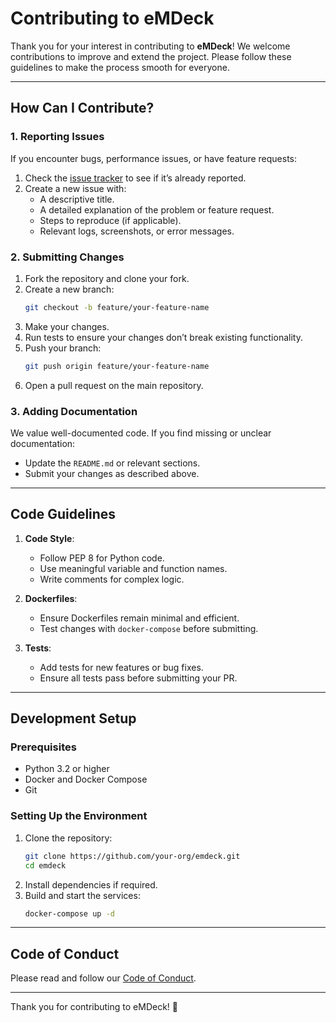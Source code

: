 # Contributing to eMDeck

Thank you for your interest in contributing to **eMDeck**! We welcome contributions to improve and extend the project. Please follow these guidelines to make the process smooth for everyone.

---

## How Can I Contribute?

### 1. Reporting Issues

If you encounter bugs, performance issues, or have feature requests:

1. Check the [issue tracker](https://github.com/Skipper-116/eMDeck/issues) to see if it’s already reported.
2. Create a new issue with:
   - A descriptive title.
   - A detailed explanation of the problem or feature request.
   - Steps to reproduce (if applicable).
   - Relevant logs, screenshots, or error messages.

### 2. Submitting Changes

1. Fork the repository and clone your fork.
2. Create a new branch:
   ```bash
   git checkout -b feature/your-feature-name
   ```
3. Make your changes.
4. Run tests to ensure your changes don’t break existing functionality.
5. Push your branch:
   ```bash
   git push origin feature/your-feature-name
   ```
6. Open a pull request on the main repository.

### 3. Adding Documentation

We value well-documented code. If you find missing or unclear documentation:

- Update the `README.md` or relevant sections.
- Submit your changes as described above.

---

## Code Guidelines

1. **Code Style**:

   - Follow PEP 8 for Python code.
   - Use meaningful variable and function names.
   - Write comments for complex logic.

2. **Dockerfiles**:

   - Ensure Dockerfiles remain minimal and efficient.
   - Test changes with `docker-compose` before submitting.

3. **Tests**:
   - Add tests for new features or bug fixes.
   - Ensure all tests pass before submitting your PR.

---

## Development Setup

### Prerequisites

- Python 3.2 or higher
- Docker and Docker Compose
- Git

### Setting Up the Environment

1. Clone the repository:
   ```bash
   git clone https://github.com/your-org/emdeck.git
   cd emdeck
   ```
2. Install dependencies if required.
3. Build and start the services:
   ```bash
   docker-compose up -d
   ```

---

## Code of Conduct

Please read and follow our [Code of Conduct](./CODE_OF_CONDUCT.md).

---

Thank you for contributing to eMDeck! 🚀
